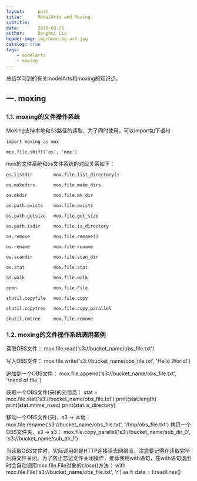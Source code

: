 ```yaml
---
layout:     post
title:      ModelArts and Moxing
subtitle:   
date:       2019-03-25
author:     Denghui Liu
header-img: img/home-bg-art.jpg
catalog: true
tags:
    - modelArts
    - moxing
---
```

总结学习到的有关modelArts和moxing的知识点。

## 一. moxing
### 1.1. moxing的文件操作系统
MoXing支持本地和S3路径的读取，为了同时使用，可以import如下语句

    import moxing as mox

    mox.file.shift('os', 'mox')

mox的文件系统和os文件系统的对应关系如下：

    os.listdir        mox.file.list_directory()

    os.makedirs       mox.file.make_dirs

    os.mkdir          mox.file.mk_dir

    os.path.exists    mox.file.exists

    os.path.getsize   mox.file.get_size

    os.path.isdir     mox.file.is_directory

    os.remove         mox.file.remove()

    os.rename         mox.file.rename

    os.scandir        mox.file.scan_dir

    os.stat           mox.file.stat

    os.walk           mox.file.walk

    open              mox.file.File

    shutil.copyfile   mox.file.copy

    shutil.copytree   mox.file.copy_parallel

    shutil.rmtree     mox.file.remove

### 1.2. moxing的文件操作系统调用案例

读取OBS文件： 
    mox.file.read('s3://bucket_name/obs_file.txt')

写入OBS文件：
    mox.file.write('s3://bucket_name/obs_file.txt', 'Hello World!')

追加到一个OBS文件：
    mox.file.append('s3://bucket_name/obs_file.txt', '\nend of file.')

获取一个OBS文件(夹)的元信息：
    stat = mox.file.stat('s3://bucket_name/obs_file.txt')
    print(stat.length)
    print(stat.mtime_nsec)
    print(stat.is_directory)

移动一个OBS文件(夹)，s3 -> 本地：
    mox.file.rename('s3://bucket_name/obs_file.txt', '/tmp/obs_file.txt')
 拷贝一个OBS文件夹，s3 -> s3：
    mox.file.copy_parallel('s3://bucket_name/sub_dir_0', 's3://bucket_name/sub_dir_1')
  
  当读取OBS文件时，实际调用的是HTTP连接读去网络流，注意要记得在读取完毕后将文件关闭。为了防止忘记文件关闭操作，推荐使用with语句，在with语句退出时会自动调用mox.file.File对象的close()方法：
    with mox.file.File('s3://bucket_name/obs_file.txt', 'r') as f:
        data = f.readlines()
